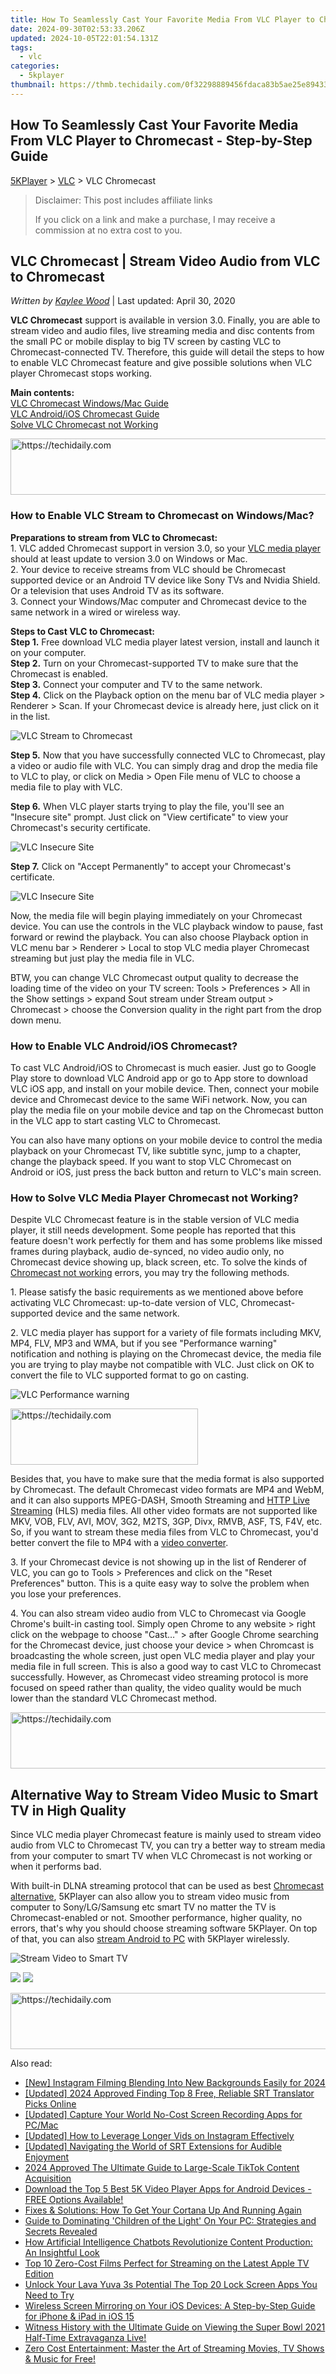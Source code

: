 ```yaml
---
title: How To Seamlessly Cast Your Favorite Media From VLC Player to Chromecast - Step-by-Step Guide
date: 2024-09-30T02:53:33.206Z
updated: 2024-10-05T22:01:54.131Z
tags:
  - vlc
categories:
  - 5kplayer
thumbnail: https://thmb.techidaily.com/0f32298889456fdaca83b5ae25e894332407ac3282ea5f03ad9ab479c2952ec4.jpg
---
```


## How To Seamlessly Cast Your Favorite Media From VLC Player to Chromecast - Step-by-Step Guide

[5KPlayer](https://tools.techidaily.com/5kplayer/products/) \> [VLC](https://tools.techidaily.com/5kplayer/products/) \> VLC Chromecast

>  Disclaimer: This post includes affiliate links
>
>  If you click on a link and make a purchase, I may receive a commission at no extra cost to you.
>

## VLC Chromecast | Stream Video Audio from VLC to Chromecast

 _Written by [Kaylee Wood](https://www.quora.com/profile/Amanda-Hu-21)_ | Last updated: April 30, 2020 

**VLC Chromecast** support is available in version 3.0\. Finally, you are able to stream video and audio files, live streaming media and disc contents from the small PC or mobile display to big TV screen by casting VLC to Chromecast-connected TV. Therefore, this guide will detail the steps to how to enable VLC Chromecast feature and give possible solutions when VLC player Chromecast stops working.

**Main contents:**   
[VLC Chromecast Windows/Mac Guide](https://tools.techidaily.com/5kplayer/products/)  
[VLC Android/iOS Chromecast Guide](https://tools.techidaily.com/5kplayer/products/)  
[Solve VLC Chromecast not Working](https://tools.techidaily.com/5kplayer/products/)

<!-- affiliate ads begin -->
<a href="https://laganoo.pxf.io/c/5597632/1484909/16446" target="_top" id="1484909">
  <img src="//a.impactradius-go.com/display-ad/16446-1484909" border="0" alt="https://techidaily.com" width="728" height="90"/>
</a>
<img height="0" width="0" src="https://laganoo.pxf.io/i/5597632/1484909/16446" style="position:absolute;visibility:hidden;" border="0" />
<!-- affiliate ads end -->

### How to Enable VLC Stream to Chromecast on Windows/Mac?

**Preparations to stream from VLC to Chromecast:**  
 1\. VLC added Chromecast support in version 3.0, so your [VLC media player](https://tools.techidaily.com/5kplayer/products/) should at least update to version 3.0 on Windows or Mac.  
 2\. Your device to receive streams from VLC should be Chromecast supported device or an Android TV device like Sony TVs and Nvidia Shield. Or a television that uses Android TV as its software.  
 3\. Connect your Windows/Mac computer and Chromecast device to the same network in a wired or wireless way.

**Steps to Cast VLC to Chromecast:**  
**Step 1.** Free download VLC media player latest version, install and launch it on your computer.  
**Step 2.** Turn on your Chromecast-supported TV to make sure that the Chromecast is enabled.  
**Step 3.** Connect your computer and TV to the same network.  
**Step 4.** Click on the Playback option on the menu bar of VLC media player > Renderer > Scan. If your Chromecast device is already here, just click on it in the list.

![VLC Stream to Chromecast](https://www.5kplayer.com/vlc/img/vlc-chromecast.jpg) 

**Step 5.** Now that you have successfully connected VLC to Chromecast, play a video or audio file with VLC. You can simply drag and drop the media file to VLC to play, or click on Media > Open File menu of VLC to choose a media file to play with VLC.

**Step 6.** When VLC player starts trying to play the file, you'll see an "Insecure site" prompt. Just click on "View certificate" to view your Chromecast's security certificate.

![VLC Insecure Site](https://www.5kplayer.com/vlc/img/vlc-insecure-site.jpg) 

**Step 7.** Click on "Accept Permanently" to accept your Chromecast's certificate.

![VLC Insecure Site](https://www.5kplayer.com/vlc/img/vlc-insecure-site-2.jpg) 

Now, the media file will begin playing immediately on your Chromecast device. You can use the controls in the VLC playback window to pause, fast forward or rewind the playback. You can also choose Playback option in VLC menu bar > Renderer > Local to stop VLC media player Chromecast streaming but just play the media file in VLC.

BTW, you can change VLC Chromecast output quality to decrease the loading time of the video on your TV screen: Tools > Preferences > All in the Show settings > expand Sout stream under Stream output > Chromecast > choose the Conversion quality in the right part from the drop down menu.

### How to Enable VLC Android/iOS Chromecast?

To cast VLC Android/iOS to Chromecast is much easier. Just go to Google Play store to download VLC Android app or go to App store to download VLC iOS app, and install on your mobile device. Then, connect your mobile device and Chromecast device to the same WiFi network. Now, you can play the media file on your mobile device and tap on the Chromecast button in the VLC app to start casting VLC to Chromecast.

You can also have many options on your mobile device to control the media playback on your Chromecast TV, like subtitle sync, jump to a chapter, change the playback speed. If you want to stop VLC Chromecast on Android or iOS, just press the back button and return to VLC's main screen.

### How to Solve VLC Media Player Chromecast not Working?

Despite VLC Chromecast feature is in the stable version of VLC media player, it still needs development. Some people has reported that this feature doesn't work perfectly for them and has some problems like missed frames during playback, audio de-synced, no video audio only, no Chromecast device showing up, black screen, etc. To solve the kinds of [Chromecast not working](https://tools.techidaily.com/5kplayer/airplay/) errors, you may try the following methods.

1\. Please satisfy the basic requirements as we mentioned above before activating VLC Chromecast: up-to-date version of VLC, Chromecast-supported device and the same network.

2\. VLC media player has support for a variety of file formats including MKV, MP4, FLV, MP3 and WMA, but if you see "Performance warning" notification and nothing is playing on the Chromecast device, the media file you are trying to play maybe not compatible with VLC. Just click on OK to convert the file to VLC supported format to go on casting.

![VLC Performance warning](https://www.5kplayer.com/vlc/img/vlc-performance-warning.jpg) 

<!-- affiliate ads begin -->
<a href="https://aligracehair.sjv.io/c/5597632/2080312/19272" target="_top" id="2080312">
  <img src="//a.impactradius-go.com/display-ad/19272-2080312" border="0" alt="https://techidaily.com" width="300" height="90"/>
</a>
<img height="0" width="0" src="https://aligracehair.sjv.io/i/5597632/2080312/19272" style="position:absolute;visibility:hidden;" border="0" />
<!-- affiliate ads end -->

Besides that, you have to make sure that the media format is also supported by Chromecast. The default Chromecast video formats are MP4 and WebM, and it can also supports MPEG-DASH, Smooth Streaming and [HTTP Live Streaming](https://tools.techidaily.com/5kplayer/video-music-player/) (HLS) media files. All other video formats are not supported like MKV, VOB, FLV, AVI, MOV, 3G2, M2TS, 3GP, Divx, RMVB, ASF, TS, F4V, etc. So, if you want to stream these media files from VLC to Chromecast, you'd better convert the file to MP4 with a [video converter](https://tools.techidaily.com/5kplayer/products/).

3\. If your Chromecast device is not showing up in the list of Renderer of VLC, you can go to Tools > Preferences and click on the "Reset Preferences" button. This is a quite easy way to solve the problem when you lose your preferences.

4\. You can also stream video audio from VLC to Chromecast via Google Chrome's built-in casting tool. Simply open Chrome to any website > right click on the webpage to choose "Cast…" > after Google Chrome searching for the Chromecast device, just choose your device > when Chromcast is broadcasting the whole screen, just open VLC media player and play your media file in full screen. This is also a good way to cast VLC to Chromecast successfully. However, as Chromecast video streaming protocol is more focused on speed rather than quality, the video quality would be much lower than the standard VLC Chromecast method. 

<!-- affiliate ads begin -->
<a href="https://aligracehair.sjv.io/c/5597632/1915830/19272" target="_top" id="1915830">
  <img src="//a.impactradius-go.com/display-ad/19272-1915830" border="0" alt="https://techidaily.com" width="728" height="90"/>
</a>
<img height="0" width="0" src="https://aligracehair.sjv.io/i/5597632/1915830/19272" style="position:absolute;visibility:hidden;" border="0" />
<!-- affiliate ads end -->

## Alternative Way to Stream Video Music to Smart TV in High Quality

Since VLC media player Chromecast feature is mainly used to stream video audio from VLC to Chromecast TV, you can try a better way to stream media from your computer to smart TV when VLC Chromecast is not working or when it performs bad.

With built-in DLNA streaming protocol that can be used as best [Chromecast alternative](https://tools.techidaily.com/5kplayer/airplay/), 5KPlayer can also allow you to stream video music from computer to Sony/LG/Samsung etc smart TV no matter the TV is Chromecast-enabled or not. Smoother performance, higher quality, no errors, that's why you should choose streaming software 5KPlayer. On top of that, you can also [stream Android to PC](https://tools.techidaily.com/5kplayer/dlna/) with 5KPlayer wirelessly.

![Stream Video to Smart TV](https://www.5kplayer.com/vlc/../dlna/img/5kplayer-dlna-samsung-tv.png) 

[![](https://www.5kplayer.com/vlc/../button/freedownwhitewin.png)](https://tools.techidaily.com/5kplayer/products/) [![](https://www.5kplayer.com/vlc/../button/freedownbackmac.png)](https://tools.techidaily.com/5kplayer/products/)

<!-- affiliate ads begin -->
<a href="https://homestyler.sjv.io/c/5597632/1943647/22993" target="_top" id="1943647">
  <img src="//a.impactradius-go.com/display-ad/22993-1943647" border="0" alt="https://techidaily.com" width="728" height="90"/>
</a>
<img height="0" width="0" src="https://homestyler.sjv.io/i/5597632/1943647/22993" style="position:absolute;visibility:hidden;" border="0" />
<!-- affiliate ads end -->

<ins class="adsbygoogle"
     style="display:block"
     data-ad-format="autorelaxed"
     data-ad-client="ca-pub-7571918770474297"
     data-ad-slot="1223367746"></ins>

<ins class="adsbygoogle"
     style="display:block"
     data-ad-client="ca-pub-7571918770474297"
     data-ad-slot="8358498916"
     data-ad-format="auto"
     data-full-width-responsive="true"></ins>

<span class="atpl-alsoreadstyle">Also read:</span>
<div><ul>
<li><a href="https://instagram-clips.techidaily.com/new-instagram-filming-blending-into-new-backgrounds-easily-for-2024/"><u>[New] Instagram Filming Blending Into New Backgrounds Easily for 2024</u></a></li>
<li><a href="https://fox-boxes.techidaily.com/updated-2024-approved-finding-top-8-free-reliable-srt-translator-picks-online/"><u>[Updated] 2024 Approved Finding Top 8 Free, Reliable SRT Translator Picks Online</u></a></li>
<li><a href="https://digital-screen-recording.techidaily.com/updated-capture-your-world-no-cost-screen-recording-apps-for-pcmac/"><u>[Updated] Capture Your World No-Cost Screen Recording Apps for PC/Mac</u></a></li>
<li><a href="https://instagram-clips.techidaily.com/updated-how-to-leverage-longer-vids-on-instagram-effectively/"><u>[Updated] How to Leverage Longer Vids on Instagram Effectively</u></a></li>
<li><a href="https://fox-cloud.techidaily.com/updated-navigating-the-world-of-srt-extensions-for-audible-enjoyment/"><u>[Updated] Navigating the World of SRT Extensions for Audible Enjoyment</u></a></li>
<li><a href="https://some-skills.techidaily.com/2024-approved-the-ultimate-guide-to-large-scale-tiktok-content-acquisition/"><u>2024 Approved The Ultimate Guide to Large-Scale TikTok Content Acquisition</u></a></li>
<li><a href="https://media-tips.techidaily.com/download-the-top-5-best-5k-video-player-apps-for-android-devices-free-options-available/"><u>Download the Top 5 Best 5K Video Player Apps for Android Devices - FREE Options Available!</u></a></li>
<li><a href="https://win-solutions.techidaily.com/fixes-and-solutions-how-to-get-your-cortana-up-and-running-again/"><u>Fixes & Solutions: How To Get Your Cortana Up And Running Again</u></a></li>
<li><a href="https://media-tips.techidaily.com/guide-to-dominating-children-of-the-light-on-your-pc-strategies-and-secrets-revealed/"><u>Guide to Dominating 'Children of the Light' On Your PC: Strategies and Secrets Revealed</u></a></li>
<li><a href="https://tech-haven.techidaily.com/how-artificial-intelligence-chatbots-revolutionize-content-production-an-insightful-look/"><u>How Artificial Intelligence Chatbots Revolutionize Content Production: An Insightful Look</u></a></li>
<li><a href="https://media-tips.techidaily.com/top-10-zero-cost-films-perfect-for-streaming-on-the-latest-apple-tv-edition/"><u>Top 10 Zero-Cost Films Perfect for Streaming on the Latest Apple TV Edition</u></a></li>
<li><a href="https://android-unlock.techidaily.com/unlock-your-lava-yuva-3s-potential-the-top-20-lock-screen-apps-you-need-to-try-by-drfone-android/"><u>Unlock Your Lava Yuva 3s Potential The Top 20 Lock Screen Apps You Need to Try</u></a></li>
<li><a href="https://media-tips.techidaily.com/wireless-screen-mirroring-on-your-ios-devices-a-step-by-step-guide-for-iphone-and-ipad-in-ios-15/"><u>Wireless Screen Mirroring on Your iOS Devices: A Step-by-Step Guide for iPhone & iPad in iOS 15</u></a></li>
<li><a href="https://media-tips.techidaily.com/witness-history-with-the-ultimate-guide-on-viewing-the-super-bowl-2021-half-time-extravaganza-live/"><u>Witness History with the Ultimate Guide on Viewing the Super Bowl 2021 Half-Time Extravaganza Live!</u></a></li>
<li><a href="https://media-tips.techidaily.com/zero-cost-entertainment-master-the-art-of-streaming-movies-tv-shows-and-music-for-free/"><u>Zero Cost Entertainment: Master the Art of Streaming Movies, TV Shows & Music for Free!</u></a></li>
</ul></div>

